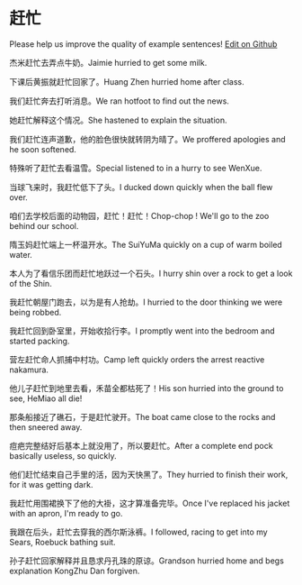 # 赶忙

Please help us improve the quality of example sentences! [Edit on Github](https://github.com/jiyushe/jiyu-example-sentence-source/blob/main/chinese/ganmang.md)

<p><span class="chinese">杰米赶忙去弄点牛奶。</span><span class="english">Jaimie hurried to get some milk.</span></p>

<p><span class="chinese">下课后黄振就赶忙回家了。</span><span class="english">Huang Zhen hurried home after class.</span></p>

<p><span class="chinese">我们赶忙奔去打听消息。</span><span class="english">We ran hotfoot to find out the news.</span></p>

<p><span class="chinese">她赶忙解释这个情况。</span><span class="english">She hastened to explain the situation.</span></p>

<p><span class="chinese">我们赶忙连声道歉，他的脸色很快就转阴为晴了。</span><span class="english">We proffered apologies and he soon softened.</span></p>

<p><span class="chinese">特殊听了赶忙去看温雪。</span><span class="english">Special listened to in a hurry to see WenXue.</span></p>

<p><span class="chinese">当球飞来时，我赶忙低下了头。</span><span class="english">I ducked down quickly when the ball flew over.</span></p>

<p><span class="chinese">咱们去学校后面的动物园，赶忙！赶忙！</span><span class="english">Chop-chop ! We'll go to the zoo behind our school.</span></p>

<p><span class="chinese">隋玉妈赶忙端上一杯温开水。</span><span class="english">The SuiYuMa quickly on a cup of warm boiled water.</span></p>

<p><span class="chinese">本人为了看信乐团而赶忙地跃过一个石头。</span><span class="english">I hurry shin over a rock to get a look of the Shin.</span></p>

<p><span class="chinese">我赶忙朝屋门跑去，以为是有人抢劫。</span><span class="english">I hurried to the door thinking we were being robbed.</span></p>

<p><span class="chinese">我赶忙回到卧室里，开始收拾行李。</span><span class="english">I promptly went into the bedroom and started packing.</span></p>

<p><span class="chinese">营左赶忙命人抓捕中村功。</span><span class="english">Camp left quickly orders the arrest reactive nakamura.</span></p>

<p><span class="chinese">他儿子赶忙到地里去看，禾苗全都枯死了！</span><span class="english">His son hurried into the ground to see, HeMiao all die!</span></p>

<p><span class="chinese">那条船接近了礁石，于是赶忙驶开。</span><span class="english">The boat came close to the rocks and then sneered away.</span></p>

<p><span class="chinese">痘疤完整结好后基本上就没用了，所以要赶忙。</span><span class="english">After a complete end pock basically useless, so quickly.</span></p>

<p><span class="chinese">他们赶忙结束自己手里的活，因为天快黑了。</span><span class="english">They hurried to finish their work, for it was getting dark.</span></p>

<p><span class="chinese">我赶忙用围裙换下了他的大褂，这才算准备完毕。</span><span class="english">Once I've replaced his jacket with an apron, I'm ready to go.</span></p>

<p><span class="chinese">我跟在后头，赶忙去穿我的西尔斯泳裤。</span><span class="english">I followed, racing to get into my Sears, Roebuck bathing suit.</span></p>

<p><span class="chinese">孙子赶忙回家解释并且恳求丹孔珠的原谅。</span><span class="english">Grandson hurried home and begs explanation KongZhu Dan forgiven.</span></p>

